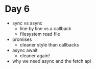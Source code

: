 # Day 6

- sync vs async
  - line by line vs a callback
  - filesystem read file
- promises
  - cleaner style than callbacks
- async await
  - cleaner again!
- why we need async and the fetch api
